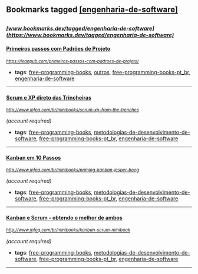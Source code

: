 ## Bookmarks tagged [[engenharia-de-software]](https://www.bookmarks.dev?q=[engenharia-de-software])

_<sup><sup>[www.bookmarks.dev/tagged/engenharia-de-software](https://www.bookmarks.dev/tagged/engenharia-de-software)</sup></sup>_
---
#### [Primeiros passos com Padrões de Projeto](https://leanpub.com/primeiros-passos-com-padroes-de-projeto/)
_<sup>https://leanpub.com/primeiros-passos-com-padroes-de-projeto/</sup>_

* **tags**: [free-programming-books](../tagged/free-programming-books.md), [outros](../tagged/outros.md), [free-programming-books-pt_br](../tagged/free-programming-books-pt_br.md), [engenharia-de-software](../tagged/engenharia-de-software.md)
---
#### [Scrum e XP direto das Trincheiras](http://www.infoq.com/br/minibooks/scrum-xp-from-the-trenches)
_<sup>http://www.infoq.com/br/minibooks/scrum-xp-from-the-trenches</sup>_

*(account required)*
* **tags**: [free-programming-books](../tagged/free-programming-books.md), [metodologias-de-desenvolvimento-de-software](../tagged/metodologias-de-desenvolvimento-de-software.md), [free-programming-books-pt_br](../tagged/free-programming-books-pt_br.md), [engenharia-de-software](../tagged/engenharia-de-software.md)
---
#### [Kanban em 10 Passos](http://www.infoq.com/br/minibooks/priming-kanban-jesper-boeg)
_<sup>http://www.infoq.com/br/minibooks/priming-kanban-jesper-boeg</sup>_

*(account required)*
* **tags**: [free-programming-books](../tagged/free-programming-books.md), [metodologias-de-desenvolvimento-de-software](../tagged/metodologias-de-desenvolvimento-de-software.md), [free-programming-books-pt_br](../tagged/free-programming-books-pt_br.md), [engenharia-de-software](../tagged/engenharia-de-software.md)
---
#### [Kanban e Scrum - obtendo o melhor de ambos](http://www.infoq.com/br/minibooks/kanban-scrum-minibook)
_<sup>http://www.infoq.com/br/minibooks/kanban-scrum-minibook</sup>_

*(account required)*
* **tags**: [free-programming-books](../tagged/free-programming-books.md), [metodologias-de-desenvolvimento-de-software](../tagged/metodologias-de-desenvolvimento-de-software.md), [free-programming-books-pt_br](../tagged/free-programming-books-pt_br.md), [engenharia-de-software](../tagged/engenharia-de-software.md)
---
